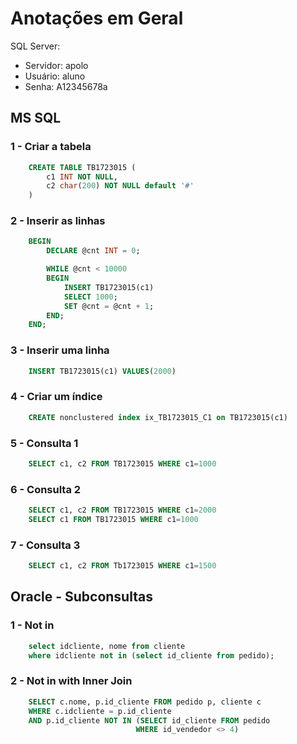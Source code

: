 # Anotações em Geral
SQL Server:
* Servidor: apolo
* Usuário: aluno
* Senha: A12345678a

## MS SQL

### 1 - Criar a tabela
``` SQL 
    CREATE TABLE TB1723015 (
        c1 INT NOT NULL, 
        c2 char(200) NOT NULL default '#'
    )
```

### 2 - Inserir as linhas 
``` SQL
    BEGIN
        DECLARE @cnt INT = 0;

        WHILE @cnt < 10000
        BEGIN
            INSERT TB1723015(c1)
            SELECT 1000; 
            SET @cnt = @cnt + 1;
        END;
    END;
```

### 3 - Inserir uma linha
``` SQL
    INSERT TB1723015(c1) VALUES(2000)
```

### 4 - Criar um índice
``` SQL
    CREATE nonclustered index ix_TB1723015_C1 on TB1723015(c1)
```


### 5 - Consulta 1
``` SQL
    SELECT c1, c2 FROM TB1723015 WHERE c1=1000
```

### 6 - Consulta 2
``` SQL
    SELECT c1, c2 FROM TB1723015 WHERE c1=2000
    SELECT c1 FROM TB1723015 WHERE c1=1000

```

### 7 - Consulta 3
``` SQL
    SELECT c1, c2 FROM Tb1723015 WHERE c1=1500
```

## Oracle  - Subconsultas

### 1 - Not in
``` SQL
    select idcliente, nome from cliente 
    where idcliente not in (select id_cliente from pedido);
```

### 2 - Not in with Inner Join
``` SQL
    SELECT c.nome, p.id_cliente FROM pedido p, cliente c
    WHERE c.idcliente = p.id_cliente 
    AND p.id_cliente NOT IN (SELECT id_cliente FROM pedido
                            WHERE id_vendedor <> 4)
```